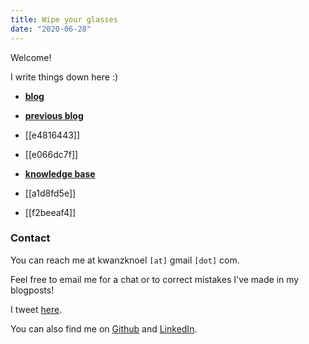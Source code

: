 ```yaml
---
title: Wipe your glasses
date: "2020-06-28"
---
```


Welcome! 

I write things down here :)

- [**blog**](https://kwannoel.xyz/search.html?tag=blog)

- [**previous blog**](https://kwannoel.github.io/thoughts/)

- [[e4816443]]

- [[e066dc7f]] 

- [**knowledge base**](https://kwannoel.xyz/search.html)

- [[a1d8fd5e]] 

- [[f2beeaf4]] 

### Contact

You can reach me at kwanzknoel `[at]` gmail `[dot]` com. 

Feel free to email me for a chat or to correct mistakes I've made in my blogposts!

I tweet [here](https://twitter.com/n0eiK).

You can also find me on [Github](https://github.com/kwannoel) and [LinkedIn](https://www.linkedin.com/in/noel-kwan-17484b119/).
